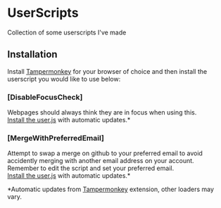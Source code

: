 # UserScripts
Collection of some userscripts I've made

## Installation

Install [Tampermonkey](https://www.tampermonkey.net/) for your browser of choice and then install the userscript you would like to use below:

### [DisableFocusCheck]
Webpages should always think they are in focus when using this.<br>
[Install the user.js](https://raw.githubusercontent.com/XDelta/UserScripts/main/DisableFocusCheck/DisableFocusCheck.user.js) with automatic updates.*<br>

### [MergeWithPreferredEmail]
Attempt to swap a merge on github to your preferred email to avoid accidently merging with another email address on your account.<br>
Remember to edit the script and set your preferred email.<br>
[Install the user.js](https://github.com/XDelta/UserScripts/raw/main/MergeWithPreferredEmail/MergeWithPreferredEmail.user.js) with automatic updates.*<br>

*Automatic updates from [Tampermonkey](https://www.tampermonkey.net/) extension, other loaders may vary.